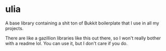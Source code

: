 # ulia
A base library containing a shit ton of Bukkit boilerplate that I use in all my projects.

There are like a gazillion libraries like this out there, so I won't really bother with a readme lol.
You can use it, but I don't care if you do.